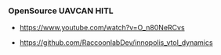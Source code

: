 ### OpenSource UAVCAN HITL

- https://www.youtube.com/watch?v=O_n80NeRCvs

- https://github.com/RaccoonlabDev/innopolis_vtol_dynamics
